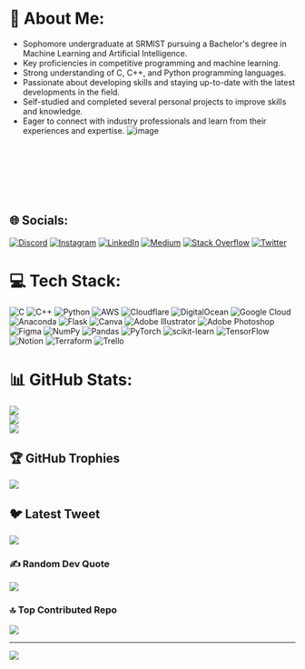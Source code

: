 # 💫 About Me:


- Sophomore undergraduate at SRMIST pursuing a Bachelor's degree in Machine Learning and Artificial Intelligence.
- Key proficiencies in competitive programming and machine learning.
- Strong understanding of C, C++, and Python programming languages.
- Passionate about developing skills and staying up-to-date with the latest developments in the field.
- Self-studied and completed several personal projects to improve skills and knowledge.
- Eager to connect with industry professionals and learn from their experiences and expertise.
![image](https://github.com/iSparshP/iSparshP/assets/77487266/f8e69309-89bc-4602-9d79-e748b693f66f)<svg viewBox="-16 -32 880 192" width="880" height="192" xmlns="http://www.w3.org/2000/svg">


## 🌐 Socials:
[![Discord](https://img.shields.io/badge/Discord-%237289DA.svg?logo=discord&logoColor=white)](https://discord.gg/cPPBFY3c) [![Instagram](https://img.shields.io/badge/Instagram-%23E4405F.svg?logo=Instagram&logoColor=white)](https://www.instagram.com/bysparsh/) [![LinkedIn](https://img.shields.io/badge/LinkedIn-%230077B5.svg?logo=linkedin&logoColor=white)](https://www.linkedin.com/in/isparshp/) [![Medium](https://img.shields.io/badge/Medium-12100E?logo=medium&logoColor=white)](https://medium.com/@bysparsh) [![Stack Overflow](https://img.shields.io/badge/-Stackoverflow-FE7A16?logo=stack-overflow&logoColor=white)](https://stackoverflow.com/users/21223376/sparsh) [![Twitter](https://img.shields.io/badge/Twitter-%231DA1F2.svg?logo=Twitter&logoColor=white)](https://twitter.com/iSparshPrakash) 

# 💻 Tech Stack:
![C](https://img.shields.io/badge/c-%2300599C.svg?style=for-the-badge&logo=c&logoColor=white) ![C++](https://img.shields.io/badge/c++-%2300599C.svg?style=for-the-badge&logo=c%2B%2B&logoColor=white) ![Python](https://img.shields.io/badge/python-3670A0?style=for-the-badge&logo=python&logoColor=ffdd54) ![AWS](https://img.shields.io/badge/AWS-%23FF9900.svg?style=for-the-badge&logo=amazon-aws&logoColor=white) ![Cloudflare](https://img.shields.io/badge/Cloudflare-F38020?style=for-the-badge&logo=Cloudflare&logoColor=white) ![DigitalOcean](https://img.shields.io/badge/DigitalOcean-%230167ff.svg?style=for-the-badge&logo=digitalOcean&logoColor=white) ![Google Cloud](https://img.shields.io/badge/Google%20Cloud-%234285F4.svg?style=for-the-badge&logo=google-cloud&logoColor=white) ![Anaconda](https://img.shields.io/badge/Anaconda-%2344A833.svg?style=for-the-badge&logo=anaconda&logoColor=white) ![Flask](https://img.shields.io/badge/flask-%23000.svg?style=for-the-badge&logo=flask&logoColor=white) ![Canva](https://img.shields.io/badge/Canva-%2300C4CC.svg?style=for-the-badge&logo=Canva&logoColor=white) ![Adobe Illustrator](https://img.shields.io/badge/adobeillustrator-%23FF9A00.svg?style=for-the-badge&logo=adobeillustrator&logoColor=white) ![Adobe Photoshop](https://img.shields.io/badge/adobephotoshop-%2331A8FF.svg?style=for-the-badge&logo=adobephotoshop&logoColor=white) 	![Figma](https://img.shields.io/badge/figma-%23F24E1E.svg?style=for-the-badge&logo=figma&logoColor=white) ![NumPy](https://img.shields.io/badge/numpy-%23013243.svg?style=for-the-badge&logo=numpy&logoColor=white) ![Pandas](https://img.shields.io/badge/pandas-%23150458.svg?style=for-the-badge&logo=pandas&logoColor=white) ![PyTorch](https://img.shields.io/badge/PyTorch-%23EE4C2C.svg?style=for-the-badge&logo=PyTorch&logoColor=white) ![scikit-learn](https://img.shields.io/badge/scikit--learn-%23F7931E.svg?style=for-the-badge&logo=scikit-learn&logoColor=white) ![TensorFlow](https://img.shields.io/badge/TensorFlow-%23FF6F00.svg?style=for-the-badge&logo=TensorFlow&logoColor=white) ![Notion](https://img.shields.io/badge/Notion-%23000000.svg?style=for-the-badge&logo=notion&logoColor=white) ![Terraform](https://img.shields.io/badge/terraform-%235835CC.svg?style=for-the-badge&logo=terraform&logoColor=white) ![Trello](https://img.shields.io/badge/Trello-%23026AA7.svg?style=for-the-badge&logo=Trello&logoColor=white)
# 📊 GitHub Stats:
![](https://github-readme-stats.vercel.app/api?username=iSparshP&theme=blue-green&hide_border=false&include_all_commits=true&count_private=true)<br/>
![](https://github-readme-streak-stats.herokuapp.com/?user=iSparshP&theme=blue-green&hide_border=false)<br/>
![](https://github-readme-stats.vercel.app/api/top-langs/?username=iSparshP&theme=blue-green&hide_border=false&include_all_commits=true&count_private=true&layout=compact)

## 🏆 GitHub Trophies
![](https://github-profile-trophy.vercel.app/?username=iSparshP&theme=radical&no-frame=false&no-bg=true&margin-w=4)

## 🐦 Latest Tweet
[![](https://gtce.itsvg.in/api?username=https://twitter.com/iSparshPrakash)](https://github.com/VishwaGauravIn/github-twitter-card-embed)

### ✍️ Random Dev Quote
![](https://quotes-github-readme.vercel.app/api?type=horizontal&theme=radical)

### 🔝 Top Contributed Repo
![](https://github-contributor-stats.vercel.app/api?username=iSparshP&limit=5&theme=tokyonight&combine_all_yearly_contributions=true)

---
[![](https://visitcount.itsvg.in/api?id=iSparshP&icon=4&color=1)](https://visitcount.itsvg.in)

<!-- Proudly created with GPRM ( https://gprm.itsvg.in ) -->
